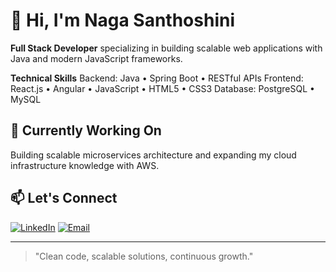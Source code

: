 # 👋 Hi, I'm Naga Santhoshini

**Full Stack Developer** specializing in building scalable web applications with Java and modern JavaScript frameworks.

**Technical Skills**
Backend:        Java • Spring Boot • RESTful APIs
Frontend:       React.js • Angular • JavaScript • HTML5 • CSS3
Database:       PostgreSQL • MySQL

## 💼 Currently Working On

Building scalable microservices architecture and expanding my cloud infrastructure knowledge with AWS.

## 📫 Let's Connect

[![LinkedIn](https://img.shields.io/badge/LinkedIn-0077B5?style=flat&logo=linkedin&logoColor=white)](https://www.linkedin.com/in/nagasanthoshini/)
[![Email](https://img.shields.io/badge/Email-D14836?style=flat&logo=gmail&logoColor=white)](mailto:santhoshinipodduturi@gmail.com)

---
> "Clean code, scalable solutions, continuous growth."
